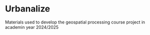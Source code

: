 # Urbanalize
Materials used to develop the geospatial processing course project in academin year 2024/2025
